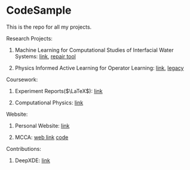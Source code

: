 # CodeSample
This is the repo for all my projects.


Research Projects:
1. Machine Learning for Computational Studies of Interfacial Water Systems: [link](https://github.com/supercgor/ARAI), [repair tool](https://github.com/supercgor/AFM-RepairTool)

2. Physics Informed Active Learning for Operator Learning: [link](https://github.com/supercgor/RAS-Deepxde), [legacy](https://github.com/matrixing26/Project-RAS)

Coursework:
1. Experiment Reports($\LaTeX$): [link](https://github.com/supercgor/texfile)

2. Computational Physics: [link](https://github.com/supercgor/comp_phys)

Website:
1. Personal Website: [link](https://supercgor.github.io)

2. MCCA: [web link](https://pkumcca.netlify.app) [code](https://github.com/macau-mcca/web)

Contributions:
1. DeepXDE: [link](https://github.com/lululxvi/deepxde)
